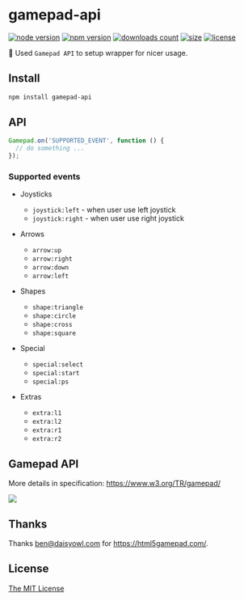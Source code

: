 # gamepad-api

[![node version](https://img.shields.io/node/v/gamepad-api.svg)](https://www.npmjs.com/package/gamepad-api)
[![npm version](https://badge.fury.io/js/gamepad-api.svg)](https://badge.fury.io/js/gamepad-api)
[![downloads count](https://img.shields.io/npm/dt/gamepad-api.svg)](https://www.npmjs.com/package/gamepad-api)
[![size](https://packagephobia.com/badge?p=gamepad-api)](https://packagephobia.com/result?p=gamepad-api)
[![license](https://img.shields.io/npm/l/gamepad-api.svg)](https://piecioshka.mit-license.org)

🔨 Used `Gamepad API` to setup wrapper for nicer usage.

## Install

```bash
npm install gamepad-api
```

## API

```javascript
Gamepad.on('SUPPORTED_EVENT', function () {
  // do something ...
});
```

### Supported events

 - Joysticks
     - `joystick:left` - when user use left joystick
     - `joystick:right` - when user use right joystick

 - Arrows
     - `arrow:up`
     - `arrow:right`
     - `arrow:down`
     - `arrow:left`

 - Shapes
     - `shape:triangle`
     - `shape:circle`
     - `shape:cross`
     - `shape:square`

 - Special
     - `special:select`
     - `special:start`
     - `special:ps`

 - Extras
     - `extra:l1`
     - `extra:l2`
     - `extra:r1`
     - `extra:r2`

## Gamepad API

More details in specification: https://www.w3.org/TR/gamepad/

![](https://w3c.github.io/gamepad/standard_gamepad.svg)

## Thanks

Thanks ben@daisyowl.com for https://html5gamepad.com/.

## License

[The MIT License](https://piecioshka.mit-license.org/)
